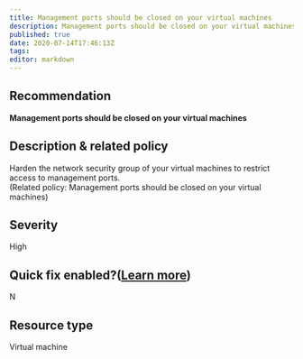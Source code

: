 ```yaml
---
title: Management ports should be closed on your virtual machines
description: Management ports should be closed on your virtual machines
published: true
date: 2020-07-14T17:46:13Z
tags:
editor: markdown
---
```


## Recommendation
**Management ports should be closed on your virtual machines**

## Description & related policy
Harden the network security group of your virtual machines to restrict access to management ports.<br>(Related policy: Management ports should be closed on your virtual machines)

## Severity
High

## Quick fix enabled?([Learn more](https://docs.microsoft.com/azure/security-center/security-center-remediate-recommendations#recommendations-with-quick-fix-remediation))
N

## Resource type
Virtual machine




